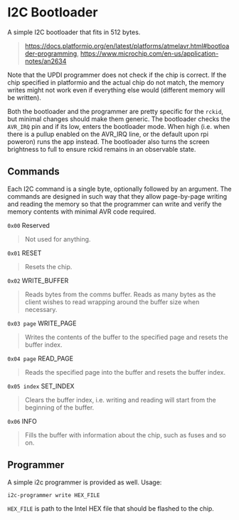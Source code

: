 # I2C Bootloader

A simple I2C bootloader that fits in 512 bytes.

> https://docs.platformio.org/en/latest/platforms/atmelavr.html#bootloader-programming, https://www.microchip.com/en-us/application-notes/an2634

Note that the UPDI programmer does not check if the chip is correct. If the chip specified in platformio and the actual chip do not match, the memory writes might not work even if everything else would (different memory will be written). 

Both the bootloader and the programmer are pretty specific for the `rckid`, but minimal changes should make them generic. The bootloader checks the `AVR_IRQ` pin and if its low, enters the bootloader mode. When high (i.e. when there is a pullup enabled on the AVR_IRQ line, or the default upon rpi poweron) runs the app instead. The bootloader also turns the screen brightness to full to ensure rckid remains in an observable state. 

## Commands

Each I2C command is a single byte, optionally followed by an argument. The commands are designed in such way that they allow page-by-page writing and reading the memory so that the programmer can write and verify the memory contents with minimal AVR code required. 

`0x00` Reserved

> Not used for anything. 

`0x01` RESET

> Resets the chip.

`0x02` WRITE_BUFFER

> Reads bytes from the comms buffer. Reads as many bytes as the client wishes to read wrapping around the buffer size when necessary.  

`0x03 page` WRITE_PAGE

> Writes the contents of the buffer to the specified page and resets the buffer index.

`0x04 page` READ_PAGE

> Reads the specified page into the buffer and resets the buffer index.

`0x05 index` SET_INDEX

> Clears the buffer index, i.e. writing and reading will start from the beginning of the buffer. 

`0x06` INFO

> Fills the buffer with information about the chip, such as fuses and so on.


## Programmer

A simple i2c programmer is provided as well. Usage:

    i2c-programmer write HEX_FILE

`HEX_FILE` is path to the Intel HEX file that should be flashed to the chip. 


